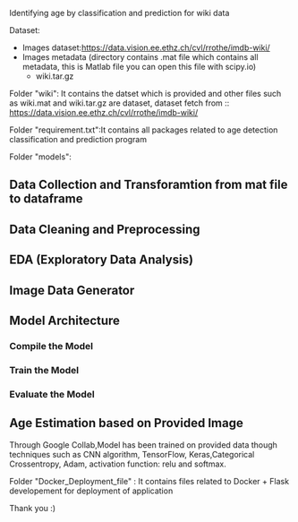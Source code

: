 Identifying age  by classification and prediction for wiki data 

Dataset:
- Images dataset:https://data.vision.ee.ethz.ch/cvl/rrothe/imdb-wiki/
- Images metadata (directory contains .mat file which contains all metadata, this is Matlab file you can open this file with scipy.io)
    - wiki.tar.gz

Folder "wiki": It contains the datset which is provided and other files such as wiki.mat and wiki.tar.gz are dataset, dataset fetch from :: https://data.vision.ee.ethz.ch/cvl/rrothe/imdb-wiki/

Folder "requirement.txt":It contains all packages related to age detection classification and prediction program 

Folder "models":
## Data Collection and Transforamtion from mat file to dataframe
## Data Cleaning and Preprocessing
## EDA (Exploratory Data Analysis)
## Image Data Generator
## Model Architecture
### Compile the Model
### Train the Model
### Evaluate the Model
## Age Estimation based on Provided Image

Through Google Collab,Model has been trained on provided data though techniques such as CNN algorithm, TensorFlow, Keras,Categorical Crossentropy, Adam, activation function: relu and softmax.

Folder "Docker_Deployment_file" :
It contains files related to Docker + Flask developement for deployment of application 

Thank you :)

